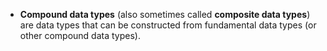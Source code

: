 - **Compound data types** (also sometimes called **composite data types**) are data types that can be constructed from fundamental data types (or other compound data types).